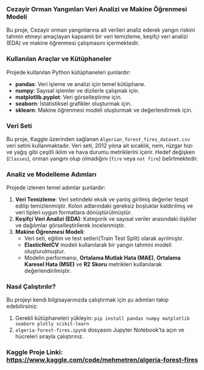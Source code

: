 ### Cezayir Orman Yangınları Veri Analizi ve Makine Öğrenmesi Modeli

Bu proje, Cezayir orman yangınlarına ait verileri analiz ederek yangın riskini tahmin etmeyi amaçlayan kapsamlı bir veri temizleme, keşifçi veri analizi (EDA) ve makine öğrenmesi çalışmasını içermektedir.

### Kullanılan Araçlar ve Kütüphaneler

Projede kullanılan Python kütüphaneleri şunlardır:

* **pandas**: Veri işleme ve analizi için temel kütüphane.
* **numpy**: Sayısal işlemler ve dizilerle çalışmak için.
* **matplotlib.pyplot**: Veri görselleştirme için.
* **seaborn**: İstatistiksel grafikler oluşturmak için.
* **sklearn**: Makine öğrenmesi modeli oluşturmak ve değerlendirmek için.

### Veri Seti

Bu proje, Kaggle üzerinden sağlanan `Algerian_forest_fires_dataset.csv` veri setini kullanmaktadır. Veri seti, 2012 yılına ait sıcaklık, nem, rüzgar hızı ve yağış gibi çeşitli iklim ve hava durumu metriklerini içerir. Hedef değişken (`Classes`), orman yangını olup olmadığını (`fire` veya `not fire`) belirtmektedir.

### Analiz ve Modelleme Adımları

Projede izlenen temel adımlar şunlardır:

1.  **Veri Temizleme**: Veri setindeki eksik ve yanlış girilmiş değerler tespit edilip temizlenmiştir. Kolon adlarındaki gereksiz boşluklar kaldırılmış ve veri tipleri uygun formatlara dönüştürülmüştür.
2.  **Keşifçi Veri Analizi (EDA)**: Kategorik ve sayısal veriler arasındaki ilişkiler ve dağılımlar görselleştirilerek incelenmiştir.
3.  **Makine Öğrenmesi Modeli**:
    * Veri seti, eğitim ve test setleri(Train Test Split) olarak ayrılmıştır.
    * **ElasticNetCV** modeli kullanılarak bir yangın tahmini modeli oluşturulmuştur.
    * Modelin performansı, **Ortalama Mutlak Hata (MAE)**, **Ortalama Karesel Hata (MSE)** ve **R2 Skoru** metrikleri kullanılarak değerlendirilmiştir.

### Nasıl Çalıştırılır?

Bu projeyi kendi bilgisayarınızda çalıştırmak için şu adımları takip edebilirsiniz:

1.  Gerekli kütüphaneleri yükleyin:
    `pip install pandas numpy matplotlib seaborn plotly scikit-learn`
2.  `algeria-forest-fires.ipynb` dosyasını Jupyter Notebook'ta açın ve hücreleri sırayla çalıştırınız.

### Kaggle Proje Linki: https://www.kaggle.com/code/mehmetren/algeria-forest-fires
